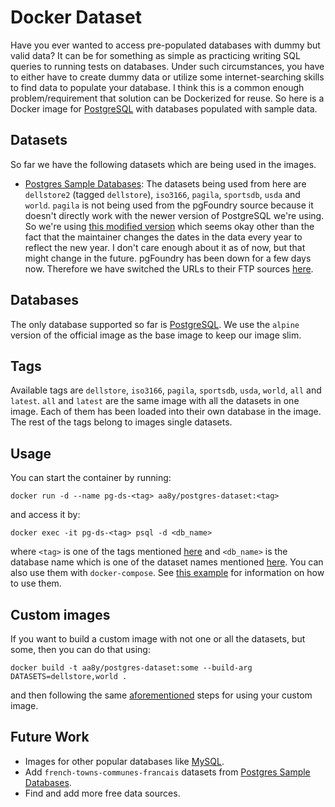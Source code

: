 # Docker Dataset

Have you ever wanted to access pre-populated databases with dummy but valid data? It can be for something as simple as practicing writing SQL queries to running tests on databases. Under such circumstances, you have to either have to create dummy data or utilize some internet-searching skills to find data to populate your database. I think this is a common enough problem/requirement that solution can be Dockerized for reuse. So here is a Docker image for [PostgreSQL](https://www.postgresql.org/) with databases populated with sample data.

## Datasets

So far we have the following datasets which are being used in the images.
* [Postgres Sample Databases](https://wiki.postgresql.org/wiki/Sample_Databases): The datasets being used from here are `dellstore2` (tagged `dellstore`), `iso3166`,  `pagila`, `sportsdb`, `usda` and `world`. `pagila` is not being used from the pgFoundry source because it doesn't directly work with the newer version of PostgreSQL we're using. So we're using [this modified version](https://github.com/devrimgunduz/pagila) which seems okay other than the fact that the maintainer changes the dates in the data every year to reflect the new year. I don't care enough about it as of now, but that might change in the future. pgFoundry has been down for a few days now. Therefore we have switched the URLs to their FTP sources [here](https://www.postgresql.org/ftp/projects/pgFoundry/dbsamples/).

## Databases

The only database supported so far is [PostgreSQL](https://www.postgresql.org/). We use the `alpine` version of the official image as the base image to keep our image slim.

## Tags

Available tags are `dellstore`, `iso3166`,  `pagila`, `sportsdb`, `usda`, `world`, `all` and `latest`. `all` and `latest` are the same image with all the datasets in one image. Each of them has been loaded into their own database in the image. The rest of the tags belong to images single datasets.

## Usage

You can start the container by running:
```
docker run -d --name pg-ds-<tag> aa8y/postgres-dataset:<tag>
```
and access it by:
```
docker exec -it pg-ds-<tag> psql -d <db_name>
```
where `<tag>` is one of the tags mentioned [here](#tags) and `<db_name>` is the database name which is one of the dataset names mentioned [here](#datasets). You can also use them with `docker-compose`. See [this example](https://github.com/aa8y/data-dude/blob/master/docker-compose.yml) for information on how to use them.

## Custom images

If you want to build a custom image with not one or all the datasets, but some, then you can do that using:
```
docker build -t aa8y/postgres-dataset:some --build-arg DATASETS=dellstore,world .
```
and then following the same [aforementioned](#usage) steps for using your custom image.

## Future Work

* Images for other popular databases like [MySQL](https://www.mysql.com/).
* Add `french-towns-communes-francais` datasets from [Postgres Sample Databases](https://wiki.postgresql.org/wiki/Sample_Databases).
* Find and add more free data sources.
